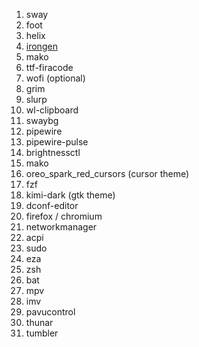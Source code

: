 1. sway
2. foot
3. helix
4. [irongen](https://github.com/ig1711/irongen)
5. mako
6. ttf-firacode
7. wofi (optional)
8. grim
9. slurp
10. wl-clipboard
11. swaybg
12. pipewire
13. pipewire-pulse
14. brightnessctl
15. mako
16. oreo_spark_red_cursors (cursor theme)
17. fzf
18. kimi-dark (gtk theme)
19. dconf-editor
20. firefox / chromium
21. networkmanager
22. acpi
23. sudo
24. eza
25. zsh
26. bat
27. mpv
28. imv
29. pavucontrol
30. thunar
31. tumbler
